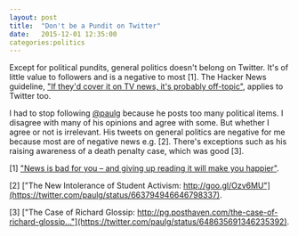```yaml
---
layout: post
title:  "Don't be a Pundit on Twitter"
date:   2015-12-01 12:35:00
categories:politics
---
```

Except for political pundits, general politics doesn't belong on Twitter. It's of little value to followers and is a negative to most [1]. The Hacker News guideline, ["If they'd cover it on TV news, it's probably off-topic"](https://news.ycombinator.com/newsguidelines.html), applies to Twitter too.

I had to stop following [@paulg](https://twitter.com/paulg) because he posts too many political items. I disagree with many of his opinions and agree with some. But whether I agree or not is irrelevant. His tweets on general politics are negative for me because most are of negative news e.g. [2]. There's exceptions such as his raising awareness of a death penalty case, which was good [3].




\[1\] ["News is bad for you – and giving up reading it will make you happier"](http://www.theguardian.com/media/2013/apr/12/news-is-bad-rolf-dobelli).

\[2\] ["The New Intolerance of Student Activism: http://goo.gl/Ozv6MU"](https://twitter.com/paulg/status/663794946646798337).

\[3\] ["The Case of Richard Glossip: http://pg.posthaven.com/the-case-of-richard-glossip..."](https://twitter.com/paulg/status/648635691346235392).
